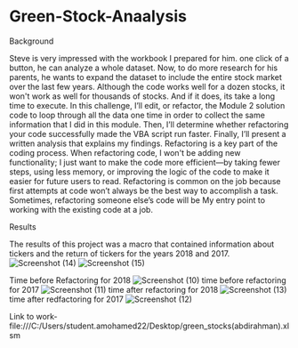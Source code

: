 # Green-Stock-Anaalysis   
Background

Steve is very impressed with the workbook I prepared for him. one click of a button, he can analyze a whole dataset. Now, to do more research for his parents, he wants to expand the dataset to include the entire stock market over the last few years. Although the code works well for a dozen stocks, it won't work as well for thousands of stocks. And if it does, its take a long time to execute.
In this challenge, I’ll edit, or refactor, the Module 2 solution code to loop through all the data one time in order to collect the same information that I did in this module. Then, I’ll determine whether refactoring your code successfully made the VBA script run faster. Finally, I’ll present a written analysis that explains my findings.
Refactoring is a key part of the coding process. When refactoring code, I won't be adding new functionality; I just want to make the code more efficient—by taking fewer steps, using less memory, or improving the logic of the code to make it easier for future users to read. Refactoring is common on the job because first attempts at code won’t always be the best way to accomplish a task. Sometimes, refactoring someone else’s code will be My entry point to working with the existing code at a job.
 
Results

The results of this project was a macro that contained information about tickers and the return of tickers for the years 2018 and 2017.
![Screenshot (14)](https://github.com/abdirahmanM/Green-Stock-Anaalysis/assets/146730667/51c822f0-d245-46e8-8988-fa387572979a)
![Screenshot (15)](https://github.com/abdirahmanM/Green-Stock-Anaalysis/assets/146730667/deaf5137-2fb1-4838-beb0-668799e4c4d6)

Time before Refactoring for 2018
![Screenshot (10)](https://github.com/abdirahmanM/Green-Stock-Anaalysis/assets/146730667/7d202548-b47a-420b-953c-2cfc485ab2ea)
time before refactoring for 2017
![Screenshot (11)](https://github.com/abdirahmanM/Green-Stock-Anaalysis/assets/146730667/187436c4-375a-4e55-8b71-f509bfb855b0)
time after refactoring for 2018
![Screenshot (13)](https://github.com/abdirahmanM/Green-Stock-Anaalysis/assets/146730667/88ec0739-455f-4415-9235-0b84ac31542e)
time after redfactoring for 2017
![Screenshot (12)](https://github.com/abdirahmanM/Green-Stock-Anaalysis/assets/146730667/6c04cd0b-4cb2-46fc-9acc-e2cba9ad0989)

Link to work- file:///C:/Users/student.amohamed22/Desktop/green_stocks(abdirahman).xlsm
